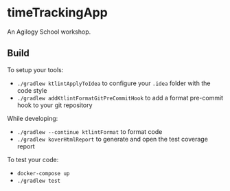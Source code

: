 # timeTrackingApp

An Agilogy School workshop.

## Build

To setup your tools:

- `./gradlew ktlintApplyToIdea` to configure your `.idea` folder with the code style
- `./gradlew addKtlintFormatGitPreCommitHook` to add a format pre-commit hook to your git repository

While developing:

- `./gradlew --continue ktlintFormat` to format code
- `./gradlew koverHtmlReport` to generate and open the test coverage report

To test your code:
- `docker-compose up`
- `./gradlew test`
